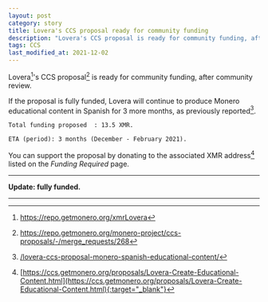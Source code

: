 ```yaml
---
layout: post
category: story
title: Lovera's CCS proposal ready for community funding
description: "Lovera's CCS proposal is ready for community funding, after community review."
tags: CCS
last_modified_at: 2021-12-02
---
```


Lovera[^1]'s CCS proposal[^2] is ready for community funding, after community review.

If the proposal is fully funded, Lovera will continue to produce Monero educational content in Spanish for 3 more months, as previously reported[^3].


```
Total funding proposed	: 13.5 XMR.

ETA (period): 3 months (December - February 2021).
```

You can support the proposal by donating to the associated XMR address[^4] listed on the *Funding Required* page.

---

**Update: fully funded.**

---

[^1]: https://repo.getmonero.org/xmrLovera
[^2]: https://repo.getmonero.org/monero-project/ccs-proposals/-/merge_requests/268
[^3]: [/lovera-ccs-proposal-monero-spanish-educational-content/](/lovera-ccs-proposal-monero-spanish-educational-content/)
[^4]: [https://ccs.getmonero.org/proposals/Lovera-Create-Educational-Content.html](https://ccs.getmonero.org/proposals/Lovera-Create-Educational-Content.html){:target="_blank"}
